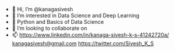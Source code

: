 - 👋 Hi, I’m @kanagasivesh
- 👀 I’m interested in Data Science and Deep Learning
- 🌱 Python and Basics of Data Science
- 💞️ I’m looking to collaborate on 
- 📫 https://www.linkedin.com/in/kanaga-sivesh-k-s-41242720a/ 
      kanagasivesh@gmail.com
      https://twitter.com/Sivesh_K_S

<!---
kanagasivesh/kanagasivesh is a ✨ special ✨ repository because its `README.md` (this file) appears on your GitHub profile.
You can click the Preview link to take a look at your changes.
--->
